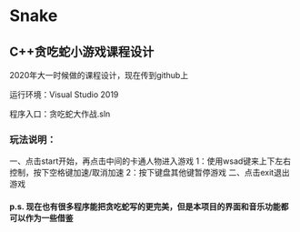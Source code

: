 # Snake
## C++贪吃蛇小游戏课程设计
  
  2020年大一时候做的课程设计，现在传到github上
  
  运行环境：Visual Studio 2019
  
  程序入口：贪吃蛇大作战.sln
### 玩法说明：
  一、点击start开始，再点击中间的卡通人物进入游戏
    1：使用wsad键来上下左右控制，按下空格键加速/取消加速
    2：按下键盘其他键暂停游戏
  二、点击exit退出游戏


#### p.s. 现在也有很多程序能把贪吃蛇写的更完美，但是本项目的界面和音乐功能都可以作为一些借鉴
